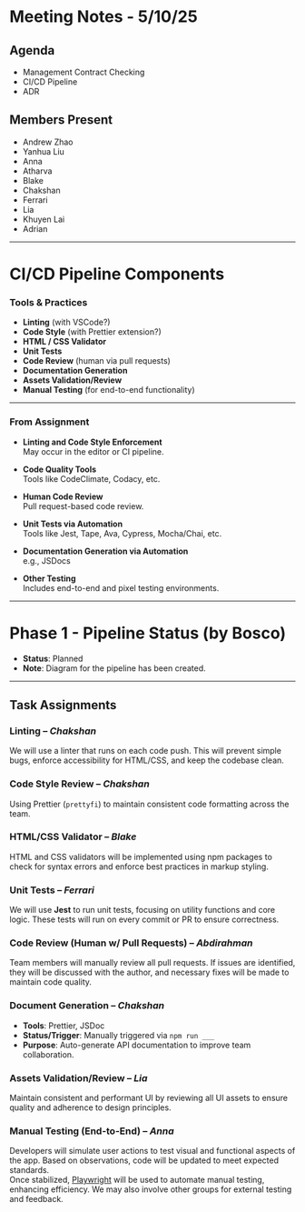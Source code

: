 # Meeting Notes - 5/10/25
## Agenda

- Management Contract Checking
- CI/CD Pipeline
- ADR

## Members Present
- Andrew Zhao  
- Yanhua Liu  
- Anna  
- Atharva  
- Blake  
- Chakshan  
- Ferrari  
- Lia  
- Khuyen Lai  
- Adrian  

---

# CI/CD Pipeline Components

### Tools & Practices
- **Linting** (with VSCode?)
- **Code Style** (with Prettier extension?)
- **HTML / CSS Validator**
- **Unit Tests**
- **Code Review** (human via pull requests)
- **Documentation Generation**
- **Assets Validation/Review**
- **Manual Testing** (for end-to-end functionality)

---

### From Assignment

- **Linting and Code Style Enforcement**  
  May occur in the editor or CI pipeline.

- **Code Quality Tools**  
  Tools like CodeClimate, Codacy, etc.

- **Human Code Review**  
  Pull request-based code review.

- **Unit Tests via Automation**  
  Tools like Jest, Tape, Ava, Cypress, Mocha/Chai, etc.

- **Documentation Generation via Automation**  
  e.g., JSDocs

- **Other Testing**  
  Includes end-to-end and pixel testing environments.

---

# Phase 1 - Pipeline Status (by Bosco)

- **Status**: Planned  
- **Note**: Diagram for the pipeline has been created.

---

## Task Assignments

### Linting – *Chakshan*
We will use a linter that runs on each code push. This will prevent simple bugs, enforce accessibility for HTML/CSS, and keep the codebase clean.

### Code Style Review – *Chakshan*
Using Prettier (`prettyfi`) to maintain consistent code formatting across the team.

### HTML/CSS Validator – *Blake*
HTML and CSS validators will be implemented using npm packages to check for syntax errors and enforce best practices in markup styling.

### Unit Tests – *Ferrari*
We will use **Jest** to run unit tests, focusing on utility functions and core logic. These tests will run on every commit or PR to ensure correctness.

### Code Review (Human w/ Pull Requests) – *Abdirahman*
Team members will manually review all pull requests. If issues are identified, they will be discussed with the author, and necessary fixes will be made to maintain code quality.

### Document Generation – *Chakshan*
- **Tools**: Prettier, JSDoc  
- **Status/Trigger**: Manually triggered via `npm run ___`  
- **Purpose**: Auto-generate API documentation to improve team collaboration.

### Assets Validation/Review – *Lia*
Maintain consistent and performant UI by reviewing all UI assets to ensure quality and adherence to design principles.

### Manual Testing (End-to-End) – *Anna*
Developers will simulate user actions to test visual and functional aspects of the app. Based on observations, code will be updated to meet expected standards.  
Once stabilized, [Playwright](https://playwright.dev/) will be used to automate manual testing, enhancing efficiency. We may also involve other groups for external testing and feedback.
